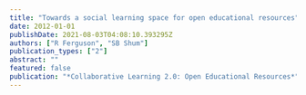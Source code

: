 ```yaml
---
title: "Towards a social learning space for open educational resources"
date: 2012-01-01
publishDate: 2021-08-03T04:08:10.393295Z
authors: ["R Ferguson", "SB Shum"]
publication_types: ["2"]
abstract: ""
featured: false
publication: "*Collaborative Learning 2.0: Open Educational Resources*"
---
```


